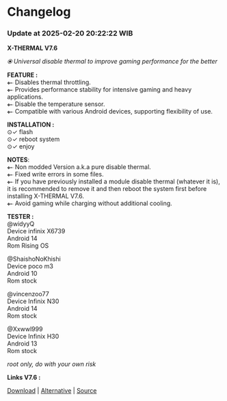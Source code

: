 # Changelog


### Update at 2025-02-20 20:22:22 WIB

**X-THERMAL V7.6** 

*⦿ Universal disable thermal to improve gaming performance for the better* 

**FEATURE :**   
`❖➸` Disables thermal throttling.  
`❖➸` Provides performance stability for intensive gaming and heavy applications.  
`❖➸` Disable the temperature sensor.  
`❖➸` Compatible with various Android devices, supporting flexibility of use.

**INSTALLATION :**   
⊙✓ flash   
⊙✓ reboot system   
⊙✓ enjoy 

**NOTES**:   
`❖➸` Non modded Version a.k.a pure disable thermal.  
`❖➸` Fixed write errors in some files.  
`❖➸` If you have previously installed a module disable thermal (whatever it is), it is recommended to remove it and then reboot the system first before installing X-THERMAL V7.6.  
`❖➸` Avoid gaming while charging without additional cooling.

**TESTER :**   
@widyyQ   
Device infinix X6739   
Android 14   
Rom Rising OS 

@ShaishoNoKhishi   
Device poco m3   
Android 10   
Rom stock 

@vincenzoo77   
Device Infinix N30   
Android 14   
Rom stock 

@Xxwwl999   
Device Infinix H30   
Android 13   
Rom stock 

*root only, do with your own risk*



<b>Links V7.6 :</b>

[Download](https://arahlink.id/Ng4w) | [Alternative](https://sfl.gl/poSqJM) | [Source](https://t.me/kutu_Moba57)

#
#
#
#
#



